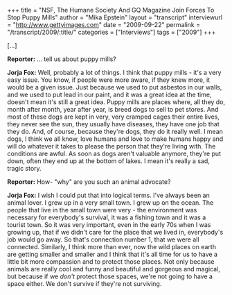 +++
title = "NSF, The Humane Society And GQ Magazine Join Forces To Stop Puppy Mills"
author = "Mika Epstein"
layout = "transcript"
interviewurl = "http://www.gettyimages.com"
date = "2009-09-22"
permalink = "/transcript/2009/:title/"
categories = ["Interviews"]
tags = ["2009"]
+++

[...]

**Reporter:** ... tell us about puppy mills?

**Jorja Fox:** Well, probably a lot of things. I think that puppy mills - it's a very easy issue. You know, if people were more aware, if they knew more, it would be a given issue. Just because we used to put asbestos in our walls, and we used to put lead in our paint, and it was a great idea at the time, doesn't mean it's still a great idea. Puppy mills are places where, all they do, month after month, year after year, is breed dogs to sell to pet stores. And most of these dogs are kept in very, very cramped cages their entire lives, they never see the sun, they usually have diseases, they have one job that they do. And, of course, because they're dogs, they do it really well. I mean dogs, I think we all know, love humans and love to make humans happy and will do whatever it takes to please the person that they're living with. The conditions are awful. As soon as dogs aren't valuable anymore, they're put down, often they end up at the bottom of lakes. I mean it's really a sad, tragic story.

**Reporter:** How- "why" are you such an animal advocate?

**Jorja Fox:** I wish I could put that into logical terms. I've always been an animal lover. I grew up in a very small town. I grew up on the ocean. The people that live in the small town were very - the environment was necessary for everybody's survival, it was a fishing town and it was a tourist town. So it was very important, even in the early 70s when I was growing up, that if we didn't care for the place that we lived in, everybody's job would go away. So that's connection number 1, that we were all connected. Similarly, I think more than ever, now the wild places on earth are getting smaller and smaller and I think that it's all time for us to have a little bit more compassion and to protect those places. Not only because animals are really cool and funny and beautiful and gorgeous and magical, but because if we _don't_ protect those spaces, we're not going to have a space either. We don't survive if they're not surviving.
